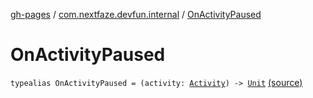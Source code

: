 [gh-pages](../index.md) / [com.nextfaze.devfun.internal](index.md) / [OnActivityPaused](./-on-activity-paused.md)

# OnActivityPaused

`typealias OnActivityPaused = (activity: `[`Activity`](https://developer.android.com/reference/android/app/Activity.html)`) -> `[`Unit`](https://kotlinlang.org/api/latest/jvm/stdlib/kotlin/-unit/index.html) [(source)](https://github.com/NextFaze/dev-fun/tree/master/devfun-internal/src/main/java/com/nextfaze/devfun/internal/ActivityCallbacks.kt#L11)